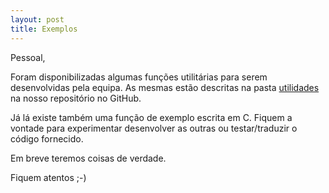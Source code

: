 ```yaml
---
layout: post
title: Exemplos
---
```


Pessoal,

Foram disponibilizadas algumas funções utilitárias para serem desenvolvidas pela equipa. As mesmas estão descritas na pasta
<a href="http://github.com/discretos/utilidades">utilidades</a> na nosso repositório no GitHub.

Já lá existe também uma função de exemplo escrita em C. Fiquem a vontade para experimentar desenvolver as outras
ou testar/traduzir o código fornecido.


Em breve teremos coisas de verdade.

Fiquem atentos ;-)
